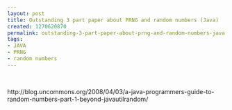 ```yaml
---
layout: post
title: Outstanding 3 part paper about PRNG and random numbers (Java)
created: 1270620870
permalink: outstanding-3-part-paper-about-prng-and-random-numbers-java
tags:
- JAVA
- PRNG
- random numbers
---
```

<p>&nbsp;</p>
<p>http://blog.uncommons.org/2008/04/03/a-java-programmers-guide-to-random-numbers-part-1-beyond-javautilrandom/</p>
<p>&nbsp;</p>
<p>&nbsp;</p>
